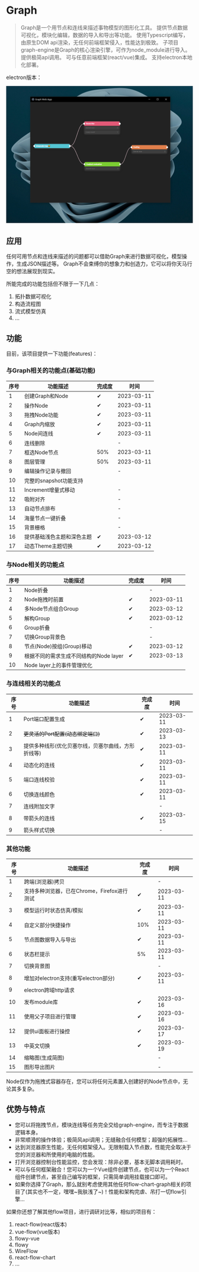 # Graph

> Graph是一个用节点和连线来描述事物模型的图形化工具。
> 提供节点数据可视化，模块化编辑，数据的导入和导出等功能。
> 使用Typescript编写，由原生DOM api渲染，无任何前端框架侵入，性能达到极致。
> 子项目graph-engine是Graph的核心渲染引擎，可作为node_module进行导入。
> 提供极简api调用。
> 可与任意前端框架(react/vue)集成。
> 支持electron本地化部署。

electron版本：

![image](https://github.com/aiyojun/graph/blob/master/performance/electron-app.png)

## 应用

任何可用节点和连线来描述的问题都可以借助Graph来进行数据可视化，模型操作，生成JSON描述等。
Graph不会束缚你的想象力和创造力，它可以将你天马行空的想法展现到现实。

所能完成的功能包括但不限于一下几点：

1. 拓扑数据可视化
2. 构造流程图
3. 流式模型仿真
4. ...

## 功能

目前，该项目提供一下功能(features)：

### 与Graph相关的功能点(基础功能)
| 序号  | 功能描述                         | 完成度 | 时间         |
|-----|------------------------------|-----|------------|
| 1   | 创建Graph和Node                 | ✔   | 2023-03-11 |
| 2   | 操作Node                       | ✔   | 2023-03-11 |
| 3   | 拖拽Node功能                     | ✔   | 2023-03-11 |
| 4   | Graph内缩放                     | ✔   | 2023-03-11 |
| 5   | Node间连线                      | ✔   | 2023-03-11 |
| 6   | 连线删除                         |     | -          |
| 7   | 框选Node节点                     | 50% | 2023-03-11 |
| 8   | 图层管理                         | 50% | 2023-03-11 |
| 9   | 编辑操作记录与撤回                    |     | -          |
| 10  | 完整的snapshot功能支持              |     |            |
| 11  | Increment增量式移动               |     | -          |
| 12  | 吸附对齐                         |     | -          |
| 13  | 自动节点排布                       |     | -          |
| 14  | 海量节点一键折叠                     |     | -          |
| 15  | 背景栅格                         |     | -          |
| 16  | 提供基础浅色主题和深色主题                | ✔   | 2023-03-12 |
| 17  | 动态Theme主题切换                  | ✔   | 2023-03-12 |

### 与Node相关的功能点
| 序号  | 功能描述                         | 完成度 | 时间         |
|-----|------------------------------|-----|------------|
| 1   | Node折叠                       |     | -          |
| 2   | Node拖拽时前置                    | ✔   | 2023-03-11 |
| 4   | 多Node节点组合Group               | ✔   | 2023-03-12 |
| 5   | 解构Group                      | ✔   | 2023-03-12 |
| 6   | Group折叠                      |     | -          |
| 7   | 切换Group背景色                   |     | -          |
| 8   | 节点(Node)按组(Group)移动          | ✔   | 2023-03-12 |
| 9   | 根据不同的需求生成不同结构的Node layer     | ✔   | 2023-03-13 |
| 10  | Node layer上的事件管理优化           |     |            |

### 与连线相关的功能点
| 序号  | 功能描述                       | 完成度 | 时间         |
|-----|----------------------------|-----|------------|
| 1   | Port端口配置生成                 | ✔   | 2023-03-11 |
| 2   | ~~更灵活的Port配置(动态绑定端口)~~     | ✔   | 2023-03-13 |
| 3   | 提供多种线形(优化贝塞尔线，贝塞尔曲线，方形折线等) | ✔   | 2023-03-11 |
| 4   | 动态化的连线                     | ✔   | 2023-03-11 |
| 5   | 端口连线校验                     | ✔   | 2023-03-11 |
| 6   | 切换连线颜色                     | ✔   | 2023-03-11 |
| 7   | 连线附加文字                     |     | -          |
| 8   | 带箭头的连线                     | ✔   | 2023-03-15 |
| 9   | 箭头样式切换                     |     | -          |

### 其他功能
| 序号  | 功能描述                         | 完成度 | 时间         |
|-----|------------------------------|-----|------------|
| 1   | 跨端(浏览器)拷贝                    |     | -          |
| 2   | 支持多种浏览器，已在Chrome，Firefox进行测试 | ✔   | 2023-03-11 |
| 3   | 模型运行时状态仿真/模拟                 | ✔   | 2023-03-11 |
| 4   | 自定义部分快捷操作                    | 10% | 2023-03-11 |
| 5   | 节点图数据导入与导出                   | ✔   | 2023-03-11 |
| 6   | 状态栏提示                        | 5%  | 2023-03-11 |
| 7   | 切换背景图                        |     | -          |
| 8   | 增加对electron支持(重写electron部分)  | ✔   | 2023-03-11 |
| 9   | electron跨域http请求             |     |            |
| 10  | 发布module库                    | ✔   | 2023-03-16 |
| 11  | 使用父子项目进行管理                   | ✔   | 2023-03-16 |
| 12  | 提供ui面板进行操控                   | ✔   | 2023-03-17 |
| 13  | 中英文切换                        | ✔   | 2023-03-19 |
| 14  | 缩略图(生成简图)                    |     | -          |
| 15  | 图形导出图片                       |     | -          |

Node仅作为拖拽式容器存在，您可以将任何元素置入创建好的Node节点中，无论其多复杂。

## 优势与特点

- 您可以将拖拽节点，模块连线等任务完全交给graph-engine，而专注于数据逻辑本身。
- 非常顺滑的操作体验；极简风api调用；无缝融合任何模型；超强的拓展性... 
- 达到浏览器原生性能，无任何框架侵入。无限制载入节点数，性能完全取决于您的浏览器和所使用的电脑的性能。
- 打开浏览器控制台性能监控，您会发现：除非必要，基本无脚本调用耗时。
- 可以与任何框架融合！您可以为一个Vue组件创建节点，也可以为一个React组件创建节点，甚至自己编写的框架，只需简单调用挂载接口即可。
- 如果你选择了Graph，那么就别考虑使用其他任何flow-chart-graph相关的项目了(其实也不一定，嘿嘿~我肤浅了~)！性能和架构完虐、吊打一切flow引擎...

如果你还想了解其他flow项目，进行调研对比等，相似的项目有：

1. react-flow(react版本)
2. vue-flow(vue版本)
3. flowy-vue
4. flowy
5. WireFlow
6. react-flow-chart
7. ...
